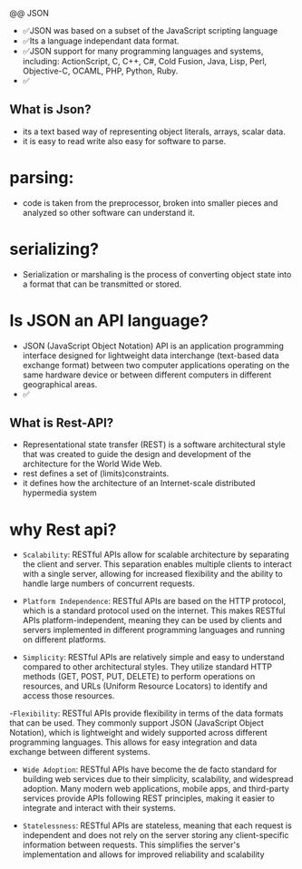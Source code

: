 @@ JSON

- ✅JSON was based on a subset of the JavaScript scripting language
- ✅Its a language independant data format.
- ✅JSON support for many programming languages and systems, including: ActionScript, C, C++, C#, Cold Fusion, Java, Lisp, Perl, Objective-C, OCAML, PHP, Python, Ruby.
- ✅

## What is Json?
- its a text based way of representing object literals, arrays, scalar data.
- it is easy to read write also easy for software to parse.



# parsing:
- code is taken from the preprocessor, broken into smaller pieces and analyzed so other software can understand it.

# serializing?
- Serialization or marshaling is the process of converting object state into a format that can be transmitted or stored.




# Is JSON an API language?
- JSON (JavaScript Object Notation) API is an application programming interface designed for lightweight data interchange (text-based data exchange format) 
between two computer applications operating on the same hardware device or between different computers in different geographical areas.
- ✅

## What is Rest-API?
- Representational state transfer (REST) is a software architectural style that was created to guide the design and development of the architecture for the World Wide Web. 
- rest defines a set of (limits)constraints. 
- it defines how the architecture of an Internet-scale distributed hypermedia system


# why Rest api?
- `Scalability`: RESTful APIs allow for scalable architecture by separating the client and server. This separation enables multiple clients to interact with a single server, allowing for increased flexibility and the ability to handle large numbers of concurrent requests.

- `Platform Independence`: RESTful APIs are based on the HTTP protocol, which is a standard protocol used on the internet. This makes RESTful APIs platform-independent, meaning they can be used by clients and servers implemented in different programming languages and running on different platforms.

- `Simplicity`: RESTful APIs are relatively simple and easy to understand compared to other architectural styles. They utilize standard HTTP methods (GET, POST, PUT, DELETE) to perform operations on resources, and URLs (Uniform Resource Locators) to identify and access those resources.

-`Flexibility`: RESTful APIs provide flexibility in terms of the data formats that can be used. They commonly support JSON (JavaScript Object Notation), which is lightweight and widely supported across different programming languages. This allows for easy integration and data exchange between different systems.

- `Wide Adoption`: RESTful APIs have become the de facto standard for building web services due to their simplicity, scalability, and widespread adoption. Many modern web applications, mobile apps, and third-party services provide APIs following REST principles, making it easier to integrate and interact with their systems.

- `Statelessness`: RESTful APIs are stateless, meaning that each request is independent and does not rely on the server storing any client-specific information between requests. This simplifies the server's implementation and allows for improved reliability and scalability

